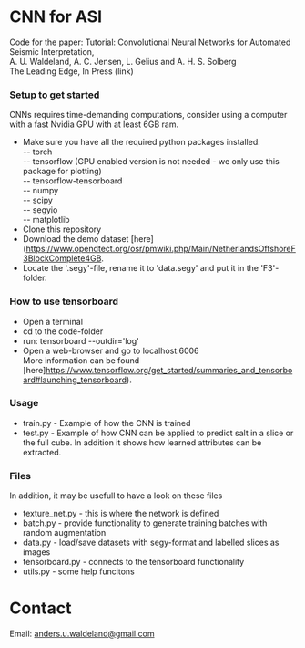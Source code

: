 # CNN for ASI
Code for the paper:
Tutorial: Convolutional Neural Networks for Automated Seismic Interpretation,<br />
A. U. Waldeland, A. C. Jensen, L. Gelius and A. H. S. Solberg <br />
The Leading Edge, In Press (link)

### Setup to get started
CNNs requires time-demanding computations, consider using a computer with a fast Nvidia GPU with at least 6GB ram.
- Make sure you have all the required python packages installed: <br/> 
-- torch <br/> 
-- tensorflow (GPU enabled version is not needed - we only use this package for plotting) <br />
-- tensorflow-tensorboard <br />
-- numpy<br />
-- scipy<br />
-- segyio<br />
-- matplotlib<br />
- Clone this repository<br />
- Download the demo dataset [here](https://www.opendtect.org/osr/pmwiki.php/Main/NetherlandsOffshoreF3BlockComplete4GB.
- Locate the '.segy'-file, rename it to 'data.segy' and put it in the 'F3'-folder.
 
### How to use tensorboard
- Open a terminal<br />
- cd to the code-folder<br />
- run: tensorboard --outdir='log'<br />
- Open a web-browser and go to localhost:6006<br />
More information can be found [here]https://www.tensorflow.org/get_started/summaries_and_tensorboard#launching_tensorboard).
  
### Usage
- train.py - Example of how the CNN is trained<br />
- test.py - Example of how CNN can be applied to predict salt in a slice or the full cube. In addition it shows how learned attributes can be extracted.<br />

### Files
In addition, it may be usefull to have a look on these files<br/>
- texture_net.py - this is where the network is defined <br/>
- batch.py - provide functionality to generate training batches with random augmentation <br/>
- data.py - load/save datasets with segy-format and labelled slices as images <br/>
- tensorboard.py - connects to the tensorboard functionality <br/>
- utils.py - some help funcitons <br/>


# Contact
Email: anders.u.waldeland@gmail.com
